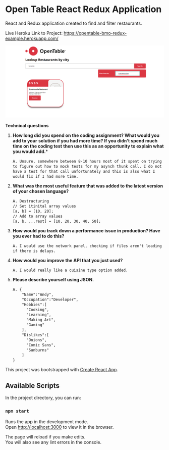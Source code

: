 # Open Table React Redux Application

React and Redux application created to find and filter restaurants.

Live Heroku Link to Project:  https://opentable-bmo-redux-example.herokuapp.com/

![markdown-preview-image](client/public/assets/images/markdown-preview-image.jpg)

**Technical questions**

1. **How long did you spend on the coding assignment? What would you add to your**
    **solution if you had more time? If you didn't spend much time on the coding test**
    **then use this as an opportunity to explain what you would add.***

    ```
    A. Unsure, somewhere between 8-10 hours most of it spent on trying to figure out how to mock tests for my asynch thunk call. I do not have a test for that call unfortunately and this is also what I would fix if I had more time.
    ```

2. **What was the most useful feature that was added to the latest version of your
     chosen language?** 

     ```
     A. Destructuring
     // Set itinital array values
     [a, b] = [10, 20];
     // Add to array values
     [a, b, ...rest] = [10, 20, 30, 40, 50];
     ```

3. **How would you track down a performance issue in production? Have you ever**
     **had to do this?**

     ```
     A. I would use the network panel, checking if files aren't loading if there is delays.
     ```

4. **How would you improve the API that you just used?**

       A. I would really like a cuisine type option added.

5. **Please describe yourself using JSON.**

      ```
      A. {
          "Name":"Andy",
          "Occupation":"Developer",
          "Hobbies":[
            "Cooking",
            "Learning",
            "Making Art",
            "Gaming"
          ],
          "Dislikes":[
            "Onions",
            "Comic Sans",
            "Sunburns"
          ]
      }
      
      ```

This project was bootstrapped with [Create React App](https://github.com/facebook/create-react-app).

## Available Scripts

In the project directory, you can run:

### `npm start`

Runs the app in the development mode.<br />
Open [http://localhost:3000](http://localhost:3000) to view it in the browser.

The page will reload if you make edits.<br />
You will also see any lint errors in the console.